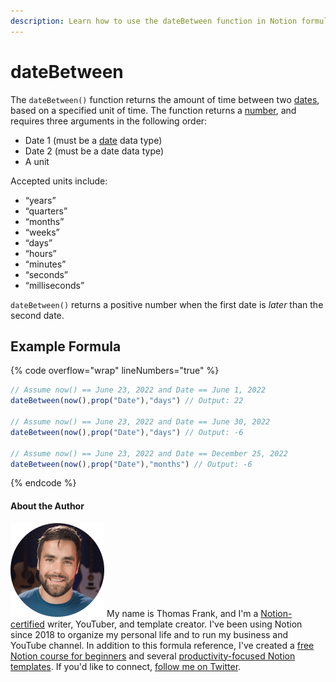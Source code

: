 ```yaml
---
description: Learn how to use the dateBetween function in Notion formulas.
---
```


# dateBetween

The `dateBetween()` function returns the amount of time between two [dates](../../formula-basics/data-types/date-data-type.md), based on a specified unit of time. The function returns a [number](../../formula-basics/data-types/number.md), and requires three arguments in the following order:

* Date 1 (must be a [date](../../formula-basics/data-types/date-data-type.md) data type)
* Date 2 (must be a date data type)
* A unit

Accepted units include:

* “years”
* “quarters”
* “months”
* “weeks”
* “days”
* “hours”
* “minutes”
* “seconds”
* “milliseconds”

`dateBetween()` returns a positive number when the first date is _later_ than the second date.

## Example Formula

{% code overflow="wrap" lineNumbers="true" %}
```jsx
// Assume now() == June 23, 2022 and Date == June 1, 2022
dateBetween(now(),prop("Date"),"days") // Output: 22

// Assume now() == June 23, 2022 and Date == June 30, 2022
dateBetween(now(),prop("Date"),"days") // Output: -6

// Assume now() == June 23, 2022 and Date == December 25, 2022
dateBetween(now(),prop("Date"),"months") // Output: -6
```
{% endcode %}

#### About the Author

<img src="../../.gitbook/assets/Notion Fundamentals with Thomas Frank - Avatar 2021 compressed (1).png" alt="" data-size="line"> My name is Thomas Frank, and I'm a [Notion-certified](https://www.credly.com/badges/95fae13a-17bf-4b4a-a3d2-d58c8a3e6a2a/public\_url) writer, YouTuber, and template creator. I've been using Notion since 2018 to organize my personal life and to run my business and YouTube channel. In addition to this formula reference, I've created a [free Notion course for beginners](https://thomasjfrank.com/fundamentals/) and several [productivity-focused Notion templates](https://thomasjfrank.com/templates/). If you'd like to connect, [follow me on Twitter](https://twitter.com/TomFrankly).
